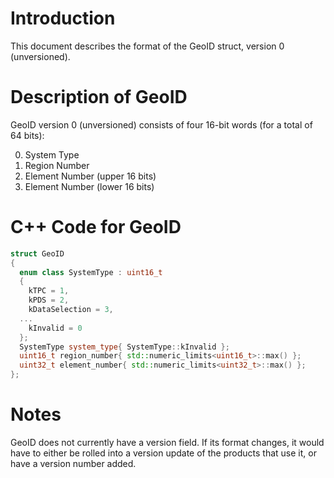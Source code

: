 # Introduction

This document describes the format of the GeoID struct, version 0 (unversioned).

# Description of GeoID

GeoID version 0 (unversioned) consists of four 16-bit words (for a total of 64 bits):

0. System Type
1. Region Number
2. Element Number (upper 16 bits)
3. Element Number (lower 16 bits)

# C++ Code for GeoID

```CPP
struct GeoID
{
  enum class SystemType : uint16_t
  {
    kTPC = 1,
    kPDS = 2,
    kDataSelection = 3,
  ...
    kInvalid = 0
  };
  SystemType system_type{ SystemType::kInvalid };
  uint16_t region_number{ std::numeric_limits<uint16_t>::max() };
  uint32_t element_number{ std::numeric_limits<uint32_t>::max() };
};
```

# Notes

GeoID does not currently have a version field. If its format changes, it would have to either be rolled into a version update of the products that use it, or have a version number added.
